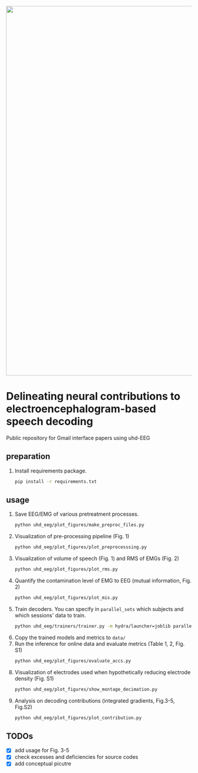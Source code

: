 <p align="center">
  <img src="docs/logo.png" width="1000">
<br />

# Delineating neural contributions to electroencephalogram-based speech decoding

Public repository for Gmail interface papers using uhd-EEG

## preparation
1. Install requirements package.
   ```bash
   pip install -r requirements.txt
   ```
## usage
1. Save EEG/EMG of various pretreatment processes.
   ```bash
   python uhd_eeg/plot_figures/make_preproc_files.py
   ```
2. Visualization of pre-processing pipeline (Fig. 1)
   ```bash
   python uhd_eeg/plot_figures/plot_preprocesssing.py
   ```
3. Visualization of volume of speech (Fig. 1) and RMS of EMGs (Fig. 2)
   ```bash
   python uhd_eeg/plot_figures/plot_rms.py
   ```
4. Quantify the contamination level of EMG to EEG (mutual information, Fig. 2)
   ```bash
   python uhd_eeg/plot_figures/plot_mis.py
   ```
5. Train decoders. You can specify in `parallel_sets` which subjects and which sessions' data to train.
   ```bash
   python uhd_eeg/trainers/trainer.py -m hydra/launcher=joblib parallel_sets=subject1-1,subject1-2,subject1-3
   ```
6. Copy the trained models and metrics to `data/`
7. Run the inference for online data and evaluate metrics (Table 1, 2, Fig. S1)
   ```bash
   python uhd_eeg/plot_figures/evaluate_accs.py
   ```
8. Visualization of electrodes used when hypothetically reducing electrode density (Fig. S1)
   ```bash
   python uhd_eeg/plot_figures/show_montage_decimation.py
   ```
9. Analysis on decoding contributions (integrated gradients, Fig.3-5, Fig.S2)
   ```bash
   python uhd_eeg/plot_figures/plot_contribution.py
   ```

## TODOs

- [x] add usage for Fig. 3-5
- [x] check excesses and deficiencies for source codes
- [x] add conceptual picutre
